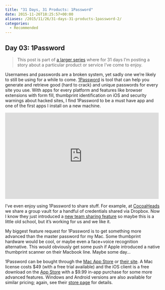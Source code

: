 ```yaml
---
title: "31 Days, 31 Products: 1Password"
date: 2015-11-26T18:25:57+00:00
aliases: /2015/11/26/31-days-31-products-1password-2/
categories:
  - Recommended
---
```


## Day 03: 1Password

> This post is part of [a larger series][1] where for 31 days I&#8217;m posting a story about a particular product or service I&#8217;ve come to enjoy.

Usernames and passwords are a broken system, yet sadly one we&#8217;re likely to still be using for a while to come. [1Password][2] is tool that can help you generate and retrieve good (hard to crack) and unique passwords for every site you use. With apps for every platform and features like browser extensions with form fill, thumbprint identification on iOS and security warnings about hacked sites, I find 1Password to be a must have app and one of the first apps I install on a new machine.

<iframe src="https://player.vimeo.com/video/88901304" width="500" height="281" frameborder="0" webkitallowfullscreen mozallowfullscreen allowfullscreen></iframe>

I&#8217;ve even enjoy using 1Password to share stuff. For example, at [CocoaHeads][3] we share a group vault for a handful of credentials shared via Dropbox. Now I know they just introduced a [new team sharing feature][4] so maybe this is a little old school, but it&#8217;s working for us and we like it.

My biggest feature request for 1Password is to get something more advanced than the master password for my Mac. Some thumbprint hardware would be cool, or maybe even a face+voice recognition alternative. This would obviously get some push if Apple introduced a native thumbprint scanner on their Macbook line. Maybe some day&#8230;

1Password can be bought through the [Mac App Store][5] or [their site][6]. A Mac license costs $49 (with a free trial available) and the iOS client is a free download on the [App Store][7] with a $9.99 in-app purchase for some more advanced features. Windows and Android versions are also available for similar pricing; again, see their [store page][6] for details.

[1]: http://mikezornek.com/2015/11/24/31-days-31-products-launch-post/
[2]: https://agilebits.com/onepassword
[3]: http://phillycocoa.org/
[4]: https://blog.agilebits.com/2015/11/11/how-1password-for-teams-protects-your-secrets/
[5]: https://itunes.apple.com/us/app/1password-password-manager/id443987910?mt=12&uo=4&at=10l4Hf&pt=11798&ct=store
[6]: https://agilebits.com/store
[7]: https://itunes.apple.com/us/app/1password-password-manager/id568903335?mt=8&uo=4&at=10l4Hf&pt=11798&ct=store
